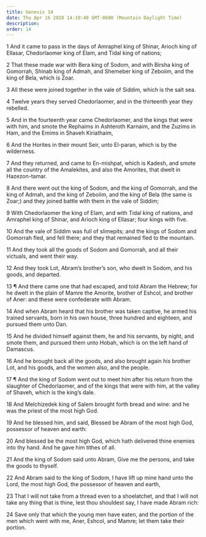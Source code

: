 ```yaml
---
title: Genesis 14
date: Thu Apr 16 2020 14:10:40 GMT-0600 (Mountain Daylight Time)
description: 
order: 14
---
```


<p>
  1 And it came to pass in the days of Amraphel king of Shinar, Arioch king of
  Ellasar, Chedorlaomer king of Elam, and Tidal king of nations;
</p>
<p>
  2 That these made war with Bera king of Sodom, and with Birsha king of
  Gomorrah, Shinab king of Admah, and Shemeber king of Zeboiim, and the king of
  Bela, which is Zoar.
</p>
<p>
  3 All these were joined together in the vale of Siddim, which is the salt sea.
</p>
<p>
  4 Twelve years they served Chedorlaomer, and in the thirteenth year they
  rebelled.
</p>
<p>
  5 And in the fourteenth year came Chedorlaomer, and the kings that were with
  him, and smote the Rephaims in Ashteroth Karnaim, and the Zuzims in Ham, and
  the Emims in Shaveh Kiriathaim,
</p>
<p>
  6 And the Horites in their mount Seir, unto El-paran, which is by the
  wilderness.
</p>
<p>
  7 And they returned, and came to En-mishpat, which is Kadesh, and smote all
  the country of the Amalekites, and also the Amorites, that dwelt in
  Hazezon-tamar.
</p>
<p>
  8 And there went out the king of Sodom, and the king of Gomorrah, and the king
  of Admah, and the king of Zeboiim, and the king of Bela (the same is Zoar;)
  and they joined battle with them in the vale of Siddim;
</p>
<p>
  9 With Chedorlaomer the king of Elam, and with Tidal king of nations, and
  Amraphel king of Shinar, and Arioch king of Ellasar; four kings with five.
</p>
<p>
  10 And the vale of Siddim was full of slimepits; and the kings of Sodom and
  Gomorrah fled, and fell there; and they that remained fled to the mountain.
</p>
<p>
  11 And they took all the goods of Sodom and Gomorrah, and all their victuals,
  and went their way.
</p>
<p>
  12 And they took Lot, Abram&#x2019;s brother&#x2019;s son, who dwelt in Sodom,
  and his goods, and departed.
</p>
<p>
  13 &#xB6; And there came one that had escaped, and told Abram the Hebrew; for
  he dwelt in the plain of Mamre the Amorite, brother of Eshcol, and brother of
  Aner: and these were confederate with Abram.
</p>
<p>
  14 And when Abram heard that his brother was taken captive, he armed his
  trained servants, born in his own house, three hundred and eighteen, and
  pursued them unto Dan.
</p>
<p>
  15 And he divided himself against them, he and his servants, by night, and
  smote them, and pursued them unto Hobah, which is on the left hand of
  Damascus.
</p>
<p>
  16 And he brought back all the goods, and also brought again his brother Lot,
  and his goods, and the women also, and the people.
</p>
<p>
  17 &#xB6; And the king of Sodom went out to meet him after his return from the
  slaughter of Chedorlaomer, and of the kings that were with him, at the valley
  of Shaveh, which is the king&#x2019;s dale.
</p>
<p>
  18 And Melchizedek king of Salem brought forth bread and wine: and he was the
  priest of the most high God.
</p>
<p>
  19 And he blessed him, and said, Blessed be Abram of the most high God,
  possessor of heaven and earth:
</p>
<p>
  20 And blessed be the most high God, which hath delivered thine enemies into
  thy hand. And he gave him tithes of all.
</p>
<p>
  21 And the king of Sodom said unto Abram, Give me the persons, and take the
  goods to thyself.
</p>
<p>
  22 And Abram said to the king of Sodom, I have lift up mine hand unto the
  Lord, the most high God, the possessor of heaven and earth,
</p>
<p>
  23 That I will not take from a thread even to a shoelatchet, and that I will
  not take any thing that is thine, lest thou shouldest say, I have made Abram
  rich:
</p>
<p>
  24 Save only that which the young men have eaten, and the portion of the men
  which went with me, Aner, Eshcol, and Mamre; let them take their portion.
</p>
